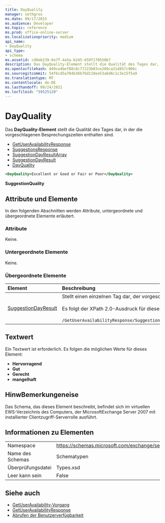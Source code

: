 ```yaml
---
title: DayQuality
manager: sethgros
ms.date: 09/17/2015
ms.audience: Developer
ms.topic: reference
ms.prod: office-online-server
ms.localizationpriority: medium
api_name:
- DayQuality
api_type:
- schema
ms.assetid: cd0eb239-6e7f-4a5a-b245-659f170550b7
description: Das DayQuality-Element stellt die Qualität des Tages dar, in der die vorgeschlagenen Besprechungszeiten enthalten sind.
ms.openlocfilehash: 849ce4bef88c8c77223b03ce209ca31d857c906c
ms.sourcegitcommit: 54f6cd5a704b36b76d110ee53a6d6c1c3e15f5a9
ms.translationtype: MT
ms.contentlocale: de-DE
ms.lasthandoff: 09/24/2021
ms.locfileid: "59525120"
---
```

# <a name="dayquality"></a>DayQuality

Das **DayQuality-Element** stellt die Qualität des Tages dar, in der die vorgeschlagenen Besprechungszeiten enthalten sind. 
  
- [GetUserAvailabilityResponse](getuseravailabilityresponse.md)  
- [SuggestionsResponse](suggestionsresponse.md) 
- [SuggestionDayResultArray](suggestiondayresultarray.md)  
- [SuggestionDayResult](suggestiondayresult.md) 
- [DayQuality](dayquality.md)
  
```xml
<DayQuality>Excellent or Good or Fair or Poor</DayQuality>
```

**SuggestionQuality**

## <a name="attributes-and-elements"></a>Attribute und Elemente

In den folgenden Abschnitten werden Attribute, untergeordnete und übergeordnete Elemente erläutert.
  
### <a name="attributes"></a>Attribute

Keine.
  
### <a name="child-elements"></a>Untergeordnete Elemente

Keine.
  
### <a name="parent-elements"></a>Übergeordnete Elemente

|**Element**|**Beschreibung**|
|:-----|:-----|
|[SuggestionDayResult](suggestiondayresult.md) <br/> |Stellt einen einzelnen Tag dar, der vorgeschlagene Besprechungszeiten enthält.  <br/><br/>Es folgt der XPath 2.0-Ausdruck für dieses Element:<br/><br/>`/GetUserAvailabilityResponse/SuggestionsResponse/SuggestionDayResultArray/SuggestionDayResult[i]` <br/> |
   
## <a name="text-value"></a>Textwert

Ein Textwert ist erforderlich. Es folgen die möglichen Werte für dieses Element:
  
- **Hervorragend**   
- **Gut**    
- **Gerecht**    
- **mangelhaft**
    
## <a name="remarks"></a>HinwBemerkungeneise

Das Schema, das dieses Element beschreibt, befindet sich im virtuellen EWS-Verzeichnis des Computers, der MicrosoftExchange Server 2007 mit installierter Clientzugriff-Serverrolle ausführt.
  
## <a name="element-information"></a>Informationen zu Elementen

|||
|:-----|:-----|
|Namespace  <br/> |https://schemas.microsoft.com/exchange/services/2006/types  <br/> |
|Name des Schemas  <br/> |Schematypen  <br/> |
|Überprüfungsdatei  <br/> |Types.xsd  <br/> |
|Leer kann sein  <br/> |False  <br/> |
   
## <a name="see-also"></a>Siehe auch

- [GetUserAvailability-Vorgang](getuseravailability-operation.md)  
- [GetUserAvailabilityResponse](getuseravailabilityresponse.md)
- [Abrufen der Benutzerverfügbarkeit](https://msdn.microsoft.com/library/d4133fcb-9b0f-4e6b-aadf-a389da83516a%28Office.15%29.aspx)

